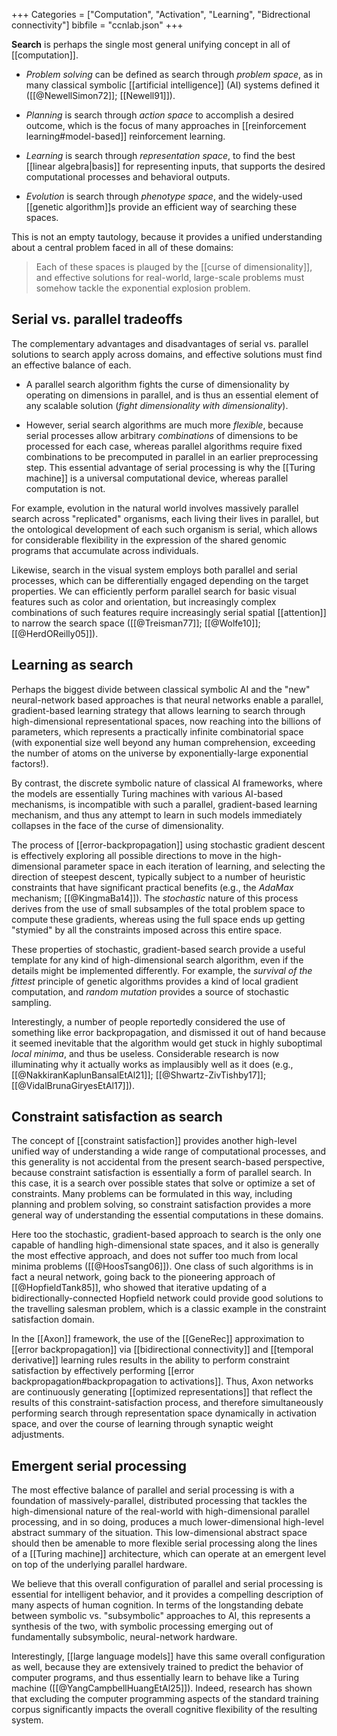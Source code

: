 +++
Categories = ["Computation", "Activation", "Learning", "Bidrectional connectivity"]
bibfile = "ccnlab.json"
+++

**Search** is perhaps the single most general unifying concept in all of [[computation]].

* _Problem solving_ can be defined as search through _problem space_, as in many classical symbolic [[artificial intelligence]] (AI) systems defined it ([[@NewellSimon72]]; [[Newell91]]).

* _Planning_ is search through _action space_ to accomplish a desired outcome, which is the focus of many approaches in [[reinforcement learning#model-based]] reinforcement learning.

* _Learning_ is search through _representation space_, to find the best [[linear algebra|basis]] for representing inputs, that supports the desired computational processes and behavioral outputs.

* _Evolution_ is search through _phenotype space_, and the widely-used [[genetic algorithm]]s provide an efficient way of searching these spaces.

This is not an empty tautology, because it provides a unified understanding about a central problem faced in all of these domains:

> Each of these spaces is plauged by the [[curse of dimensionality]], and effective solutions for real-world, large-scale problems must somehow tackle the exponential explosion problem.

## Serial vs. parallel tradeoffs

The complementary advantages and disadvantages of serial vs. parallel solutions to search apply across domains, and effective solutions must find an effective balance of each.

* A parallel search algorithm fights the curse of dimensionality by operating on dimensions in parallel, and is thus an essential element of any scalable solution (_fight dimensionality with dimensionality_).

* However, serial search algorithms are much more _flexible_, because serial processes allow arbitrary _combinations_ of dimensions to be processed for each case, whereas parallel algorithms require fixed combinations to be precomputed in parallel in an earlier preprocessing step. This essential advantage of serial processing is why the [[Turing machine]] is a universal computational device, whereas parallel computation is not.

For example, evolution in the natural world involves massively parallel search across "replicated" organisms, each living their lives in parallel, but the ontological development of each such organism is serial, which allows for considerable flexibility in the expression of the shared genomic programs that accumulate across individuals.

Likewise, search in the visual system employs both parallel and serial processes, which can be differentially engaged depending on the target properties. We can efficiently perform parallel search for basic visual features such as color and orientation, but increasingly complex combinations of such features require increasingly serial spatial [[attention]] to narrow the search space ([[@Treisman77]]; [[@Wolfe10]]; [[@HerdOReilly05]]).

## Learning as search

Perhaps the biggest divide between classical symbolic AI and the "new" neural-network based approaches is that neural networks enable a parallel, gradient-based learning strategy that allows learning to search through high-dimensional representational spaces, now reaching into the billions of parameters, which represents a practically infinite combinatorial space (with exponential size well beyond any human comprehension, exceeding the number of atoms on the universe by exponentially-large exponential factors!).

By contrast, the discrete symbolic nature of classical AI frameworks, where the models are essentially Turing machines with various AI-based mechanisms, is incompatible with such a parallel, gradient-based learning mechanism, and thus any attempt to learn in such models immediately collapses in the face of the curse of dimensionality.

The process of [[error-backpropagation]] using stochastic gradient descent is effectively exploring all possible directions to move in the high-dimensional parameter space in each iteration of learning, and selecting the direction of steepest descent, typically subject to a number of heuristic constraints that have significant practical benefits (e.g., the _AdaMax_ mechanism; [[@KingmaBa14]]). The _stochastic_ nature of this process derives from the use of small subsamples of the total problem space to compute these gradients, whereas using the full space ends up getting "stymied" by all the constraints imposed across this entire space.

These properties of stochastic, gradient-based search provide a useful template for any kind of high-dimensional search algorithm, even if the details might be implemented differently. For example, the _survival of the fittest_ principle of genetic algorithms provides a kind of local gradient computation, and _random mutation_ provides a source of stochastic sampling.

Interestingly, a number of people reportedly considered the use of something like error backpropagation, and dismissed it out of hand because it seemed inevitable that the algorithm would get stuck in highly suboptimal _local minima_, and thus be useless. Considerable research is now illuminating why it actually works as implausibly well as it does (e.g., [[@NakkiranKaplunBansalEtAl21]]; [[@Shwartz-ZivTishby17]]; [[@VidalBrunaGiryesEtAl17]]).

## Constraint satisfaction as search

The concept of [[constraint satisfaction]] provides another high-level unified way of understanding a wide range of computational processes, and this generality is not accidental from the present search-based perspective, because constraint satisfaction is essentially a form of parallel search. In this case, it is a search over possible states that solve or optimize a set of constraints. Many problems can be formulated in this way, including planning and problem solving, so constraint satisfaction provides a more general way of understanding the essential computations in these domains.

Here too the stochastic, gradient-based approach to search is the only one capable of handling high-dimensional state spaces, and it also is generally the most effective approach, and does not suffer too much from local minima problems ([[@HoosTsang06]]). One class of such algorithms is in fact a neural network, going back to the pioneering approach of [[@HopfieldTank85]], who showed that iterative updating of a bidirectionally-connected Hopfield network could provide good solutions to the travelling salesman problem, which is a classic example in the constraint satisfaction domain.

In the [[Axon]] framework, the use of the [[GeneRec]] approximation to [[error backpropagation]] via [[bidirectional connectivity]] and [[temporal derivative]] learning rules results in the ability to perform constraint satisfaction by effectively performing [[error backpropagation#backpropagation to activations]]. Thus, Axon networks are continuously generating [[optimized representations]] that reflect the results of this constraint-satisfaction process, and therefore simultaneously performing search through representation space dynamically in activation space, and over the course of learning through synaptic weight adjustments.

## Emergent serial processing

The most effective balance of parallel and serial processing is with a foundation of massively-parallel,  distributed processing that tackles the high-dimensional nature of the real-world with high-dimensional parallel processing, and in so doing, produces a much lower-dimensional high-level abstract summary of the situation. This low-dimensional abstract space should then be amenable to more flexible serial processing along the lines of a [[Turing machine]] architecture, which can operate at an emergent level on top of the underlying parallel hardware.

We believe that this overall configuration of parallel and serial processing is essential for intelligent behavior, and it provides a compelling description of many aspects of human cognition. In terms of the longstanding debate between symbolic vs. "subsymbolic" approaches to AI, this represents a synthesis of the two, with symbolic processing emerging out of fundamentally subsymbolic, neural-network hardware.

Interestingly, [[large language models]] have this same overall configuration as well, because they are extensively trained to predict the behavior of computer programs, and thus essentially learn to behave like a Turing machine ([[@YangCampbellHuangEtAl25]]). Indeed, research has shown that excluding the computer programming aspects of the standard training corpus significantly impacts the overall cognitive flexibility of the resulting system.

<!---  TODO CITES!!. -->


